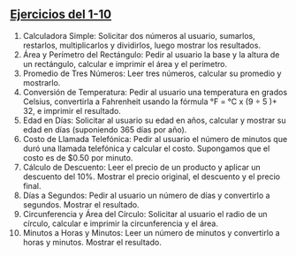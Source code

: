 ## [Ejercicios del 1-10](./1-10)
1. Calculadora Simple: Solicitar dos números al usuario, sumarlos, restarlos,
multiplicarlos y dividirlos, luego mostrar los resultados.
2. Área y Perímetro del Rectángulo: Pedir al usuario la base y la altura de un
rectángulo, calcular e imprimir el área y el perímetro.
3. Promedio de Tres Números: Leer tres números, calcular su promedio y
mostrarlo.
4. Conversión de Temperatura: Pedir al usuario una temperatura en grados
Celsius, convertirla a Fahrenheit usando la fórmula °F = °C x (9 ÷ 5 )+ 32, e
imprimir el resultado.
5. Edad en Días: Solicitar al usuario su edad en años, calcular y mostrar su
edad en días (suponiendo 365 días por año).
6. Costo de Llamada Telefónica: Pedir al usuario el número de minutos que
duró una llamada telefónica y calcular el costo. Supongamos que el costo es
de $0.50 por minuto.
7. Cálculo de Descuento: Leer el precio de un producto y aplicar un descuento
del 10%. Mostrar el precio original, el descuento y el precio final.
8. Días a Segundos: Pedir al usuario un número de días y convertirlo a
segundos. Mostrar el resultado.
9. Circunferencia y Área del Círculo: Solicitar al usuario el radio de un círculo,
calcular e imprimir la circunferencia y el área.
10. Minutos a Horas y Minutos: Leer un número de minutos y convertirlo a
horas y minutos. Mostrar el resultado.
